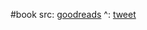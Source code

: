 #book 
src: [goodreads](https://www.goodreads.com/book/show/437392.Special_Functions?from_search=true&from_srp=true&qid=WW1F9EZHv0&rank=1) 
^: [tweet](https://twitter.com/gabrielmjonk/status/1734268727175078052) 

